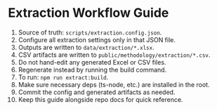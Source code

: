 # Extraction Workflow Guide

1. Source of truth: `scripts/extraction.config.json`.
2. Configure all extraction settings only in that JSON file.
3. Outputs are written to `data/extraction/*.xlsx`.
4. CSV artifacts are written to `public/methodology/extraction/*.csv`.
5. Do not hand-edit any generated Excel or CSV files.
6. Regenerate instead by running the build command.
7. To run: `npm run extract:build`.
8. Make sure necessary deps (ts-node, etc.) are installed in the root.
9. Commit the config and generated artifacts as needed.
10. Keep this guide alongside repo docs for quick reference.
